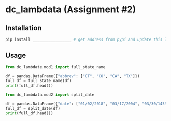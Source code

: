 
# dc_lambdata (Assignment #2)

## Installation 

```sh
pip install _________________ # get address from pypi and update this line
```

## Usage

```py
from dc_lambdate.mod1 import full_state_name

df = pandas.DataFrame({"abbrev": ["CT", "CO", "CA", "TX"]})
full_df = full_state_name(df)
print(full_df.head())
```

```py
from dc_lambdata.mod2 import split_date

df = pandas.DataFrame({"date": ["01/02/2018", "03/17/2004", "03/30/1459", "10/11/1260"]})
full_df = split_date(df)
print(full_df.head())
```